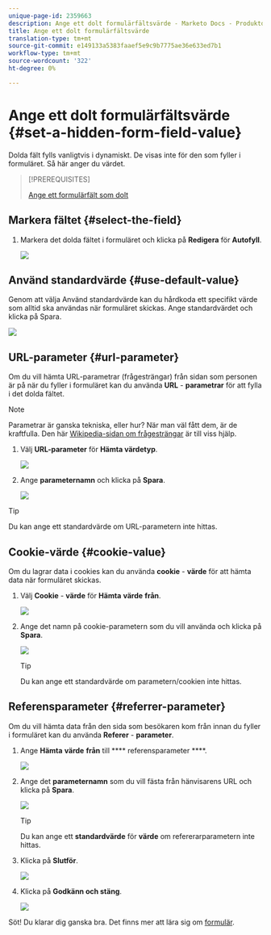 ```yaml
---
unique-page-id: 2359663
description: Ange ett dolt formulärfältsvärde - Marketo Docs - Produktdokumentation
title: Ange ett dolt formulärfältsvärde
translation-type: tm+mt
source-git-commit: e149133a5383faaef5e9c9b7775ae36e633ed7b1
workflow-type: tm+mt
source-wordcount: '322'
ht-degree: 0%

---
```



# Ange ett dolt formulärfältsvärde {#set-a-hidden-form-field-value}

Dolda fält fylls vanligtvis i dynamiskt. De visas inte för den som fyller i formuläret. Så här anger du värdet.

>[!PREREQUISITES]
>
>[Ange ett formulärfält som dolt](set-a-form-field-as-hidden.md)

## Markera fältet {#select-the-field}

1. Markera det dolda fältet i formuläret och klicka på **Redigera** för **Autofyll**.

   ![](assets/autofill.png)

## Använd standardvärde {#use-default-value}

Genom att välja Använd standardvärde kan du hårdkoda ett specifikt värde som alltid ska användas när formuläret skickas. Ange standardvärdet och klicka på Spara.

![](assets/image2014-9-15-13-3a5-3a27.png)

## URL-parameter {#url-parameter}

Om du vill hämta URL-parametrar (frågesträngar) från sidan som personen är på när du fyller i formuläret kan du använda **URL** - **parametrar** för att fylla i det dolda fältet.

>[!NOTE]
>
>Parametrar är ganska tekniska, eller hur? När man väl fått dem, är de kraftfulla. Den här [Wikipedia-sidan om frågesträngar](http://en.wikipedia.org/wiki/Query_string) är till viss hjälp.

1. Välj **URL-parameter** för **Hämta värdetyp**.

   ![](assets/image2014-9-15-13-3a6-3a48.png)

1. Ange **parameternamn** och klicka på **Spara**.

   ![](assets/image2014-9-15-13-3a7-3a35.png)

>[!TIP]
>
>Du kan ange ett standardvärde om URL-parametern inte hittas.

## Cookie-värde {#cookie-value}

Om du lagrar data i cookies kan du använda **cookie** - **värde** för att hämta data när formuläret skickas.

1. Välj **Cookie** - **värde** för **Hämta** **värde** **från**.

   ![](assets/image2014-9-15-13-3a8-3a21.png)

1. Ange det namn på cookie-parametern som du vill använda och klicka på **Spara**.

   ![](assets/image2014-9-15-13-3a8-3a43.png)

   >[!TIP]
   >
   >Du kan ange ett standardvärde om parametern/cookien inte hittas.

## Referensparameter {#referrer-parameter}

Om du vill hämta data från den sida som besökaren kom från innan du fyller i formuläret kan du använda **Referer** - **parameter**.

1. Ange **Hämta** **värde** **från** till **** referensparameter ****.

   ![](assets/image2014-9-15-13-3a9-3a31.png)

1. Ange det **parameternamn** som du vill fästa från hänvisarens URL och klicka på **Spara**.

   ![](assets/image2014-9-15-13-3a9-3a56.png)

   >[!TIP]
   >
   >Du kan ange ett **standardvärde** för **värde** om refererarparametern inte hittas.

1. Klicka på **Slutför**.

   ![](assets/image2014-9-15-13-3a10-3a26.png)

1. Klicka på **Godkänn och stäng**.

   ![](assets/image2014-9-15-13-3a10-3a43.png)

Söt! Du klarar dig ganska bra. Det finns mer att lära sig om [formulär](http://docs.marketo.com/display/docs/forms).
